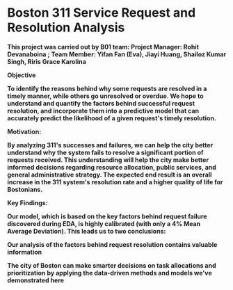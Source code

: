 # Boston 311 Service Request and Resolution Analysis

**This project was carried out by B01 team:
Project Manager: Rohit Devanaboina ; 
Team Member:
Yifan Fan (Eva),
Jiayi Huang,
Shailoz Kumar Singh,
Riris Grace Karolina**

**Objective**

**To identify the reasons behind why some requests are resolved in a timely manner, while others go unresolved or overdue. We hope to understand and quantify the factors behind successful request resolution, and incorporate them into a predictive model that can accurately predict the likelihood of a given request's timely resolution.**

**Motivation:**

**By analyzing 311's successes and failures, we can help the city better understand why the system fails to resolve a significant portion of requests received. This understanding will help the city make better informed decisions regarding resource allocation, public services, and general administrative strategy. The expected end result is an overall increase in the 311 system's resolution rate and a higher quality of life for Bostonians.**

**Key Findings:**


**Our model, which is based on the key factors behind request failure discovered during EDA, is highly calibrated (with only a 4% Mean Average Deviation). This leads us to two conclusions:**

**Our analysis of the factors behind request resolution contains valuable information**

**The city of Boston can make smarter decisions on task allocations and prioritization by applying the data-driven methods and models we've demonstrated here**

